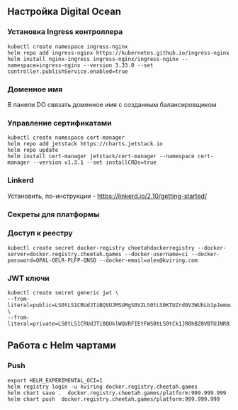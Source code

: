 ## Настройка Digital Ocean

### Установка Ingress контроллера

```
kubectl create namespace ingress-nginx
helm repo add ingress-nginx https://kubernetes.github.io/ingress-nginx
helm install nginx-ingress ingress-nginx/ingress-nginx --namespace=ingress-nginx --version 3.33.0 --set controller.publishService.enabled=true
```

### Доменное имя

В панели DO связать доменное имя с созданным балансировщиком

### Управление сертификатами

```
kubectl create namespace cert-manager
helm repo add jetstack https://charts.jetstack.io
helm repo update
helm install cert-manager jetstack/cert-manager --namespace cert-manager --version v1.3.1 --set installCRDs=true   
```
### Linkerd
Установить, по-инструкции - https://linkerd.io/2.10/getting-started/

### Секреты для платформы

### Доступ к реестру

```shell
kubectl create secret docker-registry cheetahdockerregistry --docker-server=docker.registry.cheetah.games --docker-username=ci --docker-password=QPAL-OELR-PLFP-QNSD --docker-email=alex@kviring.com
```

### JWT ключи

```shell
kubectl create secret generic jwt \
--from-literal=public=LS0tLS1CRUdJTiBQVUJMSUMgS0VZLS0tLS0KTUZrd0V3WUhLb1pJemowQ0FRWUlLb1pJemowREFRY0RRZ0FFVlZITlhLeG9VTmtvWDlobk9KcFN6NksyS0RmaQpneGFTWHUrRklwUDMycXZjRGdaUFowMXRqbkdqT3lzeVB4Um9aYU11L2Q5ckhpM3VsYmNlb1l3UytRPT0KLS0tLS1FTkQgUFVCTElDIEtFWS0tLS0t \
--from-literal=private=LS0tLS1CRUdJTiBQUklWQVRFIEtFWS0tLS0tCk1JR0hBZ0VBTUJNR0J5cUdTTTQ5QWdFR0NDcUdTTTQ5QXdFSEJHMHdhd0lCQVFRZ2NnN2RzSldTejhmNDBjRXYKQlRlR1N6QU5YR2xFenV0ZDlJSW02L2lubDBhaFJBTkNBQVJWVWMxY3JHaFEyU2hmMkdjNG1sTFBvcllvTitLRApGcEplNzRVaWsvZmFxOXdPQms5blRXMk9jYU03S3pJL0ZHaGxveTc5MzJzZUxlNlZ0eDZoakJMNQotLS0tLUVORCBQUklWQVRFIEtFWS0tLS0t
```

## Работа с Helm чартами

### Push

```
export HELM_EXPERIMENTAL_OCI=1
helm registry login -u kviring docker.registry.cheetah.games
helm chart save .  docker.registry.cheetah.games/platform:999.999.999
helm chart push  docker.registry.cheetah.games/platform:999.999.999
```